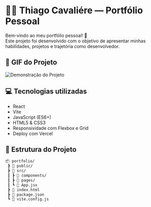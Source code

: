 # 🧑‍💻 Thiago Cavaliére — Portfólio Pessoal

Bem-vindo ao meu portfólio pessoal! 🚀  
Este projeto foi desenvolvido com o objetivo de apresentar minhas habilidades, projetos e trajetória como desenvolvedor.

## 📸 GIF do Projeto
![Demonstração do Projeto](./public/assets/Portfolio.gif)
## 💻 Tecnologias utilizadas

- React
- Vite
- JavaScript (ES6+)
- HTML5 & CSS3
- Responsividade com Flexbox e Grid
- Deploy com Vercel

## 📁 Estrutura do Projeto

```bash
📦 portfolio/
 ┣ 📂 public/
 ┣ 📂 src/
 ┃ ┣ 📂 components/
 ┃ ┣ 📂 pages/
 ┃ ┗ 📜 App.jsx
 ┣ 📜 index.html
 ┣ 📜 package.json
 ┗ 📜 vite.config.js
